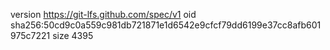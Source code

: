 version https://git-lfs.github.com/spec/v1
oid sha256:50cd9c0a559c981db721871e1d6542e9cfcf79dd6199e37cc8afb601975c7221
size 4395
